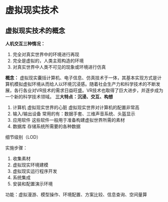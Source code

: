 # 虚拟现实技术

## 虚拟现实技术的概念

**人机交互三种情况：**

1. 完全对真实世界中的环境进行再现
2. 完全是虚拟的，人类主观构造的环境
3. 对真实世界中人类不可见的现象或环境进行仿真

**概念：**
虚拟现实囊括计算机、电子信息、仿真技术于一体，其基本实现方式是计算机模拟虚拟环境从而给人以环境沉浸感。随着社会生产力和科学技术的不断发展，各行各业对VR技术的需求日益旺盛。VR技术也取得了巨大进步，并逐步成为一个新的科学技术领域。
**三大特点：沉浸、交互、构想**

1. 计算机
   虚拟现实世界的心脏
   虚拟现实世界对计算机的配置非常高
2. 输入/输出设备
   常用的有：数据手套、三维声音系统、头盔显示
3. 应用软件
   这些软件一般用于准备构建虚拟世界所需的素材
4. 数据库
   存储系统所需要的各种数据

细节级别（LOD）

实施步骤：

1. 收集素材
2. 虚拟现实环境建模
3. 虚拟现实运行程序开发
4. 系统集成
5. 安装和配置演示环境

功能：虚拟漫游、模型操作、环境配置、方案比较、信息查询、空间量算
